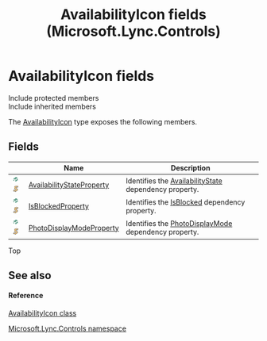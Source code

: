 ﻿---
title: AvailabilityIcon fields (Microsoft.Lync.Controls)
TOCTitle: AvailabilityIcon fields
ms:assetid: Fields.T:Microsoft.Lync.Controls.AvailabilityIcon_DI_3_UC_OCS14MrefLyncWPF
ms:mtpsurl: https://msdn.microsoft.com/en-us/library/microsoft.lync.controls.availabilityicon_di_3_uc_ocs14mreflyncwpf_fields(v=office.15)
ms:contentKeyID: 48601057
ms.date: 07/28/2014
mtps_version: v=office.15
---

# AvailabilityIcon fields

Include protected members  
Include inherited members  

The [AvailabilityIcon](availabilityicon-class-microsoft-lync-controls_1.md) type exposes the following members.

## Fields

<table>
<thead>
<tr class="header">
<th> </th>
<th>Name</th>
<th>Description</th>
</tr>
</thead>
<tbody>
<tr class="odd">
<td><img src="images/Hh380180.pubfield(Office.15).gif" title="Public field" alt="Public field" /><img src="images/Hh365030.static(Office.15).gif" title="Static member" alt="Static member" /></td>
<td><a href="availabilityicon-availabilitystateproperty-field-microsoft-lync-controls_1.md">AvailabilityStateProperty</a></td>
<td>Identifies the <a href="availabilityicon-availabilitystate-property-microsoft-lync-controls_1.md">AvailabilityState</a> dependency property.</td>
</tr>
<tr class="even">
<td><img src="images/Hh380180.pubfield(Office.15).gif" title="Public field" alt="Public field" /><img src="images/Hh365030.static(Office.15).gif" title="Static member" alt="Static member" /></td>
<td><a href="availabilityicon-isblockedproperty-field-microsoft-lync-controls_1.md">IsBlockedProperty</a></td>
<td>Identifies the <a href="availabilityicon-isblocked-property-microsoft-lync-controls_1.md">IsBlocked</a> dependency property.</td>
</tr>
<tr class="odd">
<td><img src="images/Hh380180.pubfield(Office.15).gif" title="Public field" alt="Public field" /><img src="images/Hh365030.static(Office.15).gif" title="Static member" alt="Static member" /></td>
<td><a href="availabilityicon-photodisplaymodeproperty-field-microsoft-lync-controls_1.md">PhotoDisplayModeProperty</a></td>
<td>Identifies the <a href="availabilityicon-photodisplaymode-property-microsoft-lync-controls_1.md">PhotoDisplayMode</a> dependency property.</td>
</tr>
</tbody>
</table>


Top

## See also

#### Reference

[AvailabilityIcon class](availabilityicon-class-microsoft-lync-controls_1.md)

[Microsoft.Lync.Controls namespace](microsoft-lync-controls-namespace_1.md)

